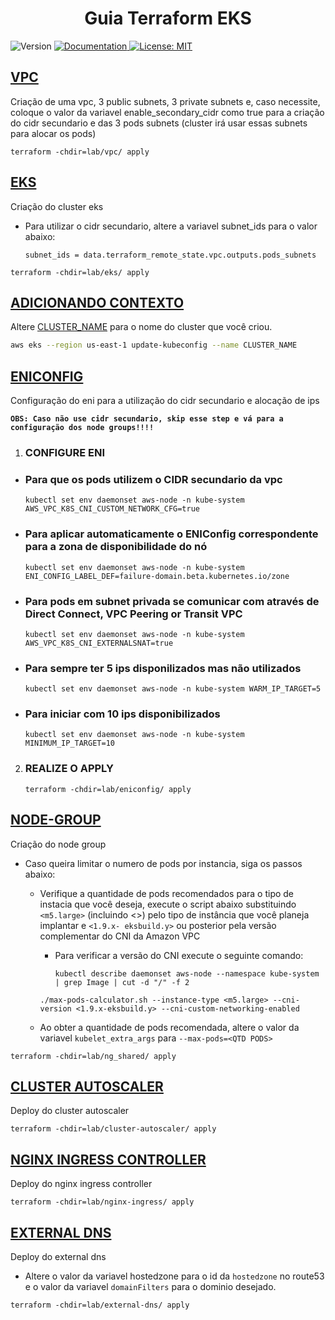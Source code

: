 <h1 align="center">Guia Terraform EKS </h1>

<p>
  <img alt="Version" src="https://img.shields.io/badge/version-v0-blue.svg?cacheSeconds=2592000" />
  <a href=".docs/" target="_blank">
    <img alt="Documentation" src="https://img.shields.io/badge/documentation-yes-brightgreen.svg" />
  </a>
  <a href="LICENSE" target="_blank">
    <img alt="License: MIT" src="https://img.shields.io/badge/License-MIT-yellow.svg" />
  </a>

## **<u>VPC</u>**

<p>Criação de uma vpc, 3 public subnets, 3 private subnets e, caso necessite, coloque o valor da variavel enable_secondary_cidr como true para a criação do cidr secundario e das 3 pods subnets (cluster irá usar essas subnets para alocar os pods)</p>

 ```
terraform -chdir=lab/vpc/ apply
 ```

## **<u>EKS</u>**

<p>Criação do cluster eks</p>

- Para utilizar o cidr secundario, altere a variavel subnet_ids para o valor abaixo:

      subnet_ids = data.terraform_remote_state.vpc.outputs.pods_subnets

 ```
terraform -chdir=lab/eks/ apply
 ```

## **<u>ADICIONANDO CONTEXTO</u>**

<p> Altere <u>CLUSTER_NAME</u> para o nome do cluster que você criou.

```bash
aws eks --region us-east-1 update-kubeconfig --name CLUSTER_NAME
```

## **<u>ENICONFIG</u>**

<p>Configuração do eni para a utilização do cidr secundario e alocação de ips</p>

**`OBS: Caso não use cidr secundario, skip esse step e vá para a configuração dos node groups!!!!`**

1. ### **CONFIGURE ENI**

  - ### Para que os pods utilizem o CIDR secundario da vpc
  
        kubectl set env daemonset aws-node -n kube-system AWS_VPC_K8S_CNI_CUSTOM_NETWORK_CFG=true

  - ### Para aplicar automaticamente o ENIConfig correspondente para a zona de disponibilidade do nó

        kubectl set env daemonset aws-node -n kube-system ENI_CONFIG_LABEL_DEF=failure-domain.beta.kubernetes.io/zone

  - ### Para pods em subnet privada se comunicar com através de Direct Connect, VPC Peering or Transit VPC

        kubectl set env daemonset aws-node -n kube-system AWS_VPC_K8S_CNI_EXTERNALSNAT=true

  - ### Para sempre ter 5 ips disponilizados mas não utilizados

        kubectl set env daemonset aws-node -n kube-system WARM_IP_TARGET=5

  - ### Para iniciar com 10 ips disponibilizados

        kubectl set env daemonset aws-node -n kube-system MINIMUM_IP_TARGET=10

2. ### **REALIZE O APPLY**

     ```
    terraform -chdir=lab/eniconfig/ apply
     ```

## **<u>NODE-GROUP</u>**

<p>Criação do node group</p>

- Caso queira limitar o numero de pods por instancia, siga os passos abaixo:

  - Verifique a quantidade de pods recomendados para o tipo de instacia que você deseja, execute o script abaixo substituindo `<m5.large>` (incluindo <>) pelo tipo de   instância que você planeja implantar e `<1.9.x- eksbuild.y>` ou posterior pela versão complementar do CNI da Amazon VPC

    - Para verificar a versão do CNI execute o seguinte comando:

         ```
        kubectl describe daemonset aws-node --namespace kube-system | grep Image | cut -d "/" -f 2
         ```

     ```
     ./max-pods-calculator.sh --instance-type <m5.large> --cni-version <1.9.x-eksbuild.y> --cni-custom-networking-enabled
      ```

  - Ao obter a quantidade de pods recomendada, altere o valor da variavel `kubelet_extra_args` para `--max-pods=<QTD PODS>`

 ```
terraform -chdir=lab/ng_shared/ apply
 ```

## **<u>CLUSTER AUTOSCALER</u>**

<p>Deploy do cluster autoscaler</p>

 ```
terraform -chdir=lab/cluster-autoscaler/ apply
 ```

## **<u>NGINX INGRESS CONTROLLER</u>**

<p>Deploy do nginx ingress controller</p>

 ```
terraform -chdir=lab/nginx-ingress/ apply
 ```

## **<u>EXTERNAL DNS</u>**

<p>Deploy do external dns</p>

- Altere o valor da variavel hostedzone para o id da `hostedzone` no route53 e o valor da variavel `domainFilters` para o dominio desejado.

 ```
 terraform -chdir=lab/external-dns/ apply
 ```
